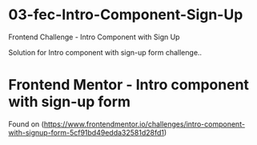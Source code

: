 # 03-fec-Intro-Component-Sign-Up

Frontend Challenge - Intro Component with Sign Up

Solution for Intro component with sign-up form challenge..

# Frontend Mentor - Intro component with sign-up form

Found on (https://www.frontendmentor.io/challenges/intro-component-with-signup-form-5cf91bd49edda32581d28fd1)
